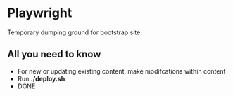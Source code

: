 # Playwright
Temporary dumping ground for bootstrap site

## All you need to know

- For new or updating existing content, make modifcations within content
- Run **./deploy.sh**
- DONE

